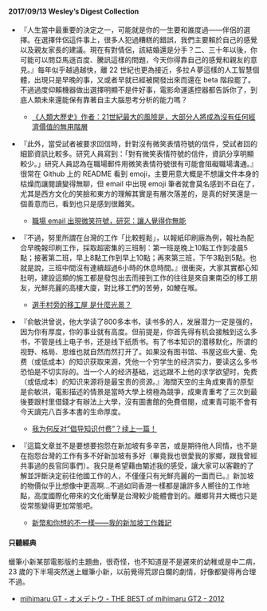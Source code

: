 #### 2017/09/13 Wesley’s Digest Collection

- 『人生當中最重要的決定之一，可能就是你的一生要和誰度過——伴侶的選擇。在選擇伴侶這件事上，很多人犯過糟糕的錯誤，我們主要賴於自己的感覺以及親友家長的建議。現在有對情侶，該結婚還是分手？二、三十年以後，你可能可以問亞馬遜百度、騰訊這樣的問題，今天你得靠自己的感覺和親友的意見。』每年似乎越過越快，離 22 世紀也更為接近，多拉Ａ夢這樣的人工智慧個體，出現只是早晚的事，又或者早就已經被開發出來而還在 beta 階段罷了。不過過度仰賴機器做出選擇明顯不是件好事，電影命運遙控器都告訴你了，到底人類未來還能保有靠著自主大腦思考分析的能力嗎？
  - [《人類大歷史》作者：21世紀最大的風險是，大部分人將成為沒有任何經濟價值的無用階層](https://www.bnext.com.tw/article/45287/a-brief-history-of-humankind-author-speech)
  
- 『此外，當受試者被要求回信時，針對沒有微笑表情符號的信件，受試者回的細節資訊比較多。研究人員寫到：「對有微笑表情符號的信件，資訊分享明顯較少。」研究人員認為在職場郵件用微笑表情符號很有可能會阻礙職場溝通。』很常在 Github 上的 README 看到 emoji，主要用意大概是不想讓文件本身的枯燥而讓閱讀變得無聊，但 email 中出現 emoji 筆者就會莫名感到不自在了，尤其是西方文化的笑臉和東方的理解其實是有層次落差的，是真的好笑還是一個善意而已，看到也只是感到很難笑。
  - [職場 email 出現微笑符號，研究：讓人覺得你無能](https://technews.tw/2017/08/20/you-really-need-to-stop-putting-smiley-faces-in-work-emails/)
  
- 『不過，努里所謂在台灣的工作「比較輕鬆」，以報紙印刷廠為例，報社為配合早晚報印刷工作，採取超密集的三班制：第一班是晚上10點工作到凌晨5點；接著第二班，早上8點工作到早上10點；再來第三班，下午3點到5點。也就是說，三班中間沒有連續超過6小時的休息時間。』很衝突，大家其實都心知肚明，建設這類的施工都是發包出去而接到工作的往往是來自東南亞的移工朋友，光鮮亮麗的高樓大廈，對比移工們的苦勞，如鯁在喉。
  - [選手村旁的移工屋 是什麼光景？](http://www.coolloud.org.tw/node/87398)
  
- 『俞敏洪曾说，他大学读了800多本书，读书多的人，发展潜力一定是强的，因为你有厚度，你的事业就有高度。但前提是，你首先得有机会接触到这么多书，不管是线上电子书，还是线下纸质书。有了书本知识的潜移默化，所谓的视野、格局、思维也就自然而然打开了。如果没有图书馆、书屋这些大量、免费（或低成本）的知识获取来源，凭他一个穷学生的经济实力，要读这么多书恐怕是不切实际的。当一个人的经济基础，远远跟不上他的求学欲望时，免费（或低成本）的知识来源将是最宝贵的资源。』海闊天空的主角成東青的原型是俞敏洪，電影描述的情景是當時大學上榜極為競爭，成東青重考了三次到最後要跟村里借錢才有辦法上大學，沒有圖書館的免費借閱，成東青可能不會有今天讀完八百多本書的生命厚度。
  - [我为何反对“倡导知识付费”？续上一篇！](https://mp.weixin.qq.com/s/xNr9hz8vDpzwE5NMOffECg)


- 『這篇文章並不是要想要抱怨在新加坡有多辛苦，或是期待他人同情，也不是在抱怨台灣的工作有多不好新加坡有多好（畢竟我也很愛我的家鄉，跟我曾經共事過的長官同事們）。我只是希望藉由闡述我的感受，讓大家可以客觀的了解並評斷決定前往他國工作的人，不僅僅只有光鮮亮麗的一面而已。』新加坡的物價似乎比想像中更高啊...不過如同香港一樣都是讓許多人嚮往的工作地點，高度國際化帶來的文化衝擊是台灣較少能體會到的。離鄉背井大概也只是從常態變得更加常態吧。
  - [新幣和你想的不一樣——我的新加坡工作雜記](https://www.inside.com.tw/2016/11/23/working-in-singapore-as-a-foreigner)





#### 只聽經典
蠟筆小新某部電影版的主題曲，很奇怪，也不知道是不是遲來的幼稚或是中二病，23 歲的下半場突然迷上蠟筆小新，以前覺得荒謬白爛的劇情，好像都變得再合理不過。
- [mihimaru GT - オメデトウ - THE BEST of mihimaru GT2 - 2012](https://www.youtube.com/watch?v=BO3RDP3V2SY)